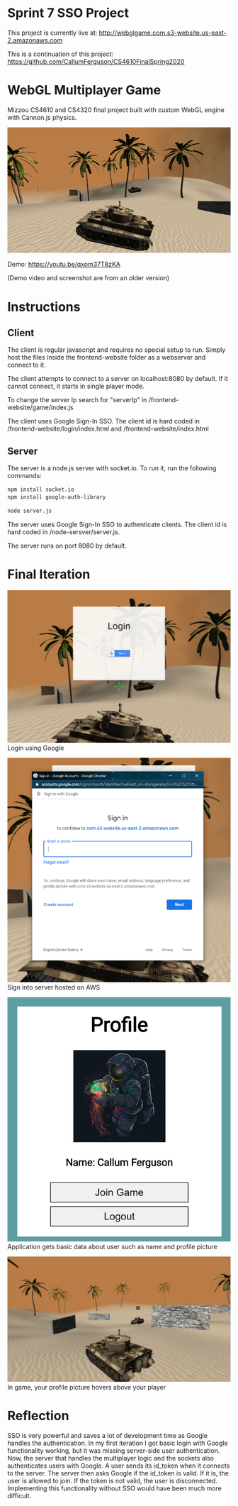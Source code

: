 # Sprint 7 SSO Project

This project is currently live at: http://webglgame.com.s3-website.us-east-2.amazonaws.com

This is a continuation of this project:
https://github.com/CallumFerguson/CS4610FinalSpring2020

# WebGL Multiplayer Game

Mizzou CS4610 and CS4320 final project built with custom WebGL engine with Cannon.js physics.

![Screen Shot](README-images/screen_shot.png "Screen Shot")

Demo: https://youtu.be/qxom37T8zKA

(Demo video and screenshot are from an older version)

# Instructions

## Client

The client is regular javascript and requires no special setup to run. Simply host the files inside the frontend-website folder as a webserver and connect to it.

The client attempts to connect to a server on localhost:8080 by default. If it cannot connect, it starts in single player mode.

To change the server Ip search for "serverIp" in /frontend-website/game/index.js

The client uses Google Sign-In SSO. The client id is hard coded in /frontend-website/login/index.html and /frontend-website/index.html

## Server

The server is a node.js server with socket.io. To run it, run the following commands:

```sh
npm install socket.io
npm install google-auth-library
```

```sh
node server.js
```

The server uses Google Sign-In SSO to authenticate clients. The client id is hard coded in /node-sersver/server.js.

The server runs on port 8080 by default.

# Final Iteration

![Screen Shot](README-images/Capture1.png "Screen Shot")
Login using Google

![Screen Shot](README-images/Capture2.png "Screen Shot")
Sign into server hosted on AWS

![Screen Shot](README-images/Capture3.png "Screen Shot")
Application gets basic data about user such as name and profile picture

![Screen Shot](README-images/Capture4.png "Screen Shot")
In game, your profile picture hovers above your player

# Reflection

SSO is very powerful and saves a lot of development time as Google handles the authentication. In my first iteration I got basic login with Google functionality working, but it was missing server-side user authentication. Now, the server that handles the multiplayer logic and the sockets also authenticates users with Google. A user sends its id_token when it connects to the server. The server then asks Google if the id_token is valid. If it is, the user is allowed to join. If the token is not valid, the user is disconnected. Implementing this functionality without SSO would have been much more difficult.